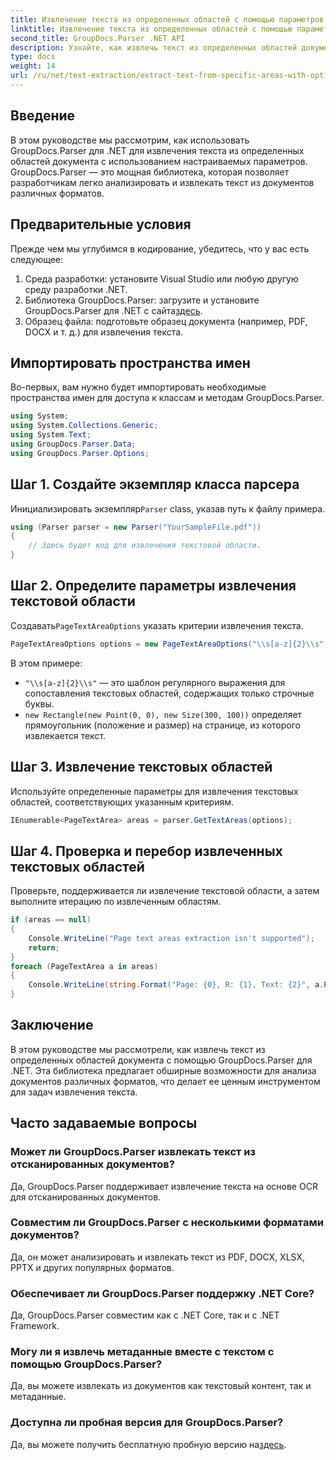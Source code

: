 ```yaml
---
title: Извлечение текста из определенных областей с помощью параметров
linktitle: Извлечение текста из определенных областей с помощью параметров
second_title: GroupDocs.Parser .NET API
description: Узнайте, как извлечь текст из определенных областей документов с помощью GroupDocs.Parser для .NET. Изучите расширенные возможности извлечения текста с помощью этого руководства.
type: docs
weight: 14
url: /ru/net/text-extraction/extract-text-from-specific-areas-with-options/
---
```

## Введение
В этом руководстве мы рассмотрим, как использовать GroupDocs.Parser для .NET для извлечения текста из определенных областей документа с использованием настраиваемых параметров. GroupDocs.Parser — это мощная библиотека, которая позволяет разработчикам легко анализировать и извлекать текст из документов различных форматов.
## Предварительные условия
Прежде чем мы углубимся в кодирование, убедитесь, что у вас есть следующее:
1. Среда разработки: установите Visual Studio или любую другую среду разработки .NET.
2.  Библиотека GroupDocs.Parser: загрузите и установите GroupDocs.Parser для .NET с сайта[здесь](https://releases.groupdocs.com/parser/net/).
3. Образец файла: подготовьте образец документа (например, PDF, DOCX и т. д.) для извлечения текста.

## Импортировать пространства имен
Во-первых, вам нужно будет импортировать необходимые пространства имен для доступа к классам и методам GroupDocs.Parser.
```csharp
using System;
using System.Collections.Generic;
using System.Text;
using GroupDocs.Parser.Data;
using GroupDocs.Parser.Options;
```
## Шаг 1. Создайте экземпляр класса парсера
 Инициализировать экземпляр`Parser` class, указав путь к файлу примера.
```csharp
using (Parser parser = new Parser("YourSampleFile.pdf"))
{
    // Здесь будет код для извлечения текстовой области.
}
```
## Шаг 2. Определите параметры извлечения текстовой области
 Создавать`PageTextAreaOptions` указать критерии извлечения текста.
```csharp
PageTextAreaOptions options = new PageTextAreaOptions("\\s[a-z]{2}\\s", new Rectangle(new Point(0, 0), new Size(300, 100)));
```
В этом примере:
- `"\\s[a-z]{2}\\s"` — это шаблон регулярного выражения для сопоставления текстовых областей, содержащих только строчные буквы.
- `new Rectangle(new Point(0, 0), new Size(300, 100))` определяет прямоугольник (положение и размер) на странице, из которого извлекается текст.
## Шаг 3. Извлечение текстовых областей
Используйте определенные параметры для извлечения текстовых областей, соответствующих указанным критериям.
```csharp
IEnumerable<PageTextArea> areas = parser.GetTextAreas(options);
```
## Шаг 4. Проверка и перебор извлеченных текстовых областей
Проверьте, поддерживается ли извлечение текстовой области, а затем выполните итерацию по извлеченным областям.
```csharp
if (areas == null)
{
    Console.WriteLine("Page text areas extraction isn't supported");
    return;
}
foreach (PageTextArea a in areas)
{
    Console.WriteLine(string.Format("Page: {0}, R: {1}, Text: {2}", a.Page.Index, a.Rectangle, a.Text));
}
```

## Заключение
В этом руководстве мы рассмотрели, как извлечь текст из определенных областей документа с помощью GroupDocs.Parser для .NET. Эта библиотека предлагает обширные возможности для анализа документов различных форматов, что делает ее ценным инструментом для задач извлечения текста.

## Часто задаваемые вопросы
### Может ли GroupDocs.Parser извлекать текст из отсканированных документов?
Да, GroupDocs.Parser поддерживает извлечение текста на основе OCR для отсканированных документов.
### Совместим ли GroupDocs.Parser с несколькими форматами документов?
Да, он может анализировать и извлекать текст из PDF, DOCX, XLSX, PPTX и других популярных форматов.
### Обеспечивает ли GroupDocs.Parser поддержку .NET Core?
Да, GroupDocs.Parser совместим как с .NET Core, так и с .NET Framework.
### Могу ли я извлечь метаданные вместе с текстом с помощью GroupDocs.Parser?
Да, вы можете извлекать из документов как текстовый контент, так и метаданные.
### Доступна ли пробная версия для GroupDocs.Parser?
 Да, вы можете получить бесплатную пробную версию на[здесь](https://releases.groupdocs.com/).